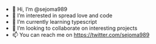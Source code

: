 - 👋 Hi, I’m @sejoma989
- 👀 I’m interested in spread love and code
- 🌱 I’m currently learning typescript
- 💞️ I’m looking to collaborate on interesting projects 
- 📫 You can reach me on https://twitter.com/sejoma989

<!---
sejoma989/sejoma989 is a ✨ special ✨ repository because its `README.md` (this file) appears on your GitHub profile.
You can click the Preview link to take a look at your changes.
--->
